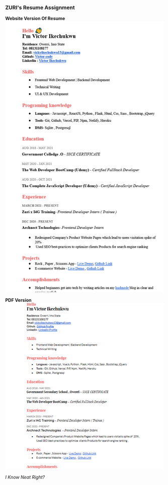 ### ZURI's Resume Assignment

**Website Version Of Resume**
<img src='./Victor Ikechukwu Resume.png' />

**PDF Version**
<img src='.//Resume pdf.png'>	

*I Know Neat Right?*
